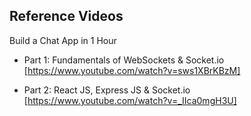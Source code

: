 ## Reference Videos

Build a Chat App in 1 Hour

- Part 1: Fundamentals of WebSockets & Socket.io [https://www.youtube.com/watch?v=sws1XBrKBzM]

- Part 2: React JS, Express JS & Socket.io [https://www.youtube.com/watch?v=_IIca0mgH3U]
